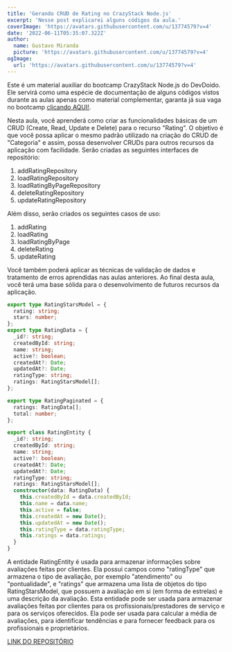 ```yaml
---
title: 'Gerando CRUD de Rating no CrazyStack Node.js'
excerpt: 'Nesse post explicarei alguns códigos da aula.'
coverImage: 'https://avatars.githubusercontent.com/u/13774579?v=4'
date: '2022-06-11T05:35:07.322Z'
author:
  name: Gustavo Miranda
  picture: 'https://avatars.githubusercontent.com/u/13774579?v=4'
ogImage:
  url: 'https://avatars.githubusercontent.com/u/13774579?v=4'
---
```

Este é um material auxiliar do bootcamp CrazyStack Node.js do DevDoido. Ele servirá como uma espécie de documentação de alguns códigos vistos durante as aulas apenas como material complementar, garanta já sua vaga no bootcamp [clicando AQUI!](https://crazystack.com.br).

Nesta aula, você aprenderá como criar as funcionalidades básicas de um CRUD (Create, Read, Update e Delete) para o recurso "Rating". O objetivo é que você possa aplicar o mesmo padrão utilizado na criação do CRUD de "Categoria" e assim, possa desenvolver CRUDs para outros recursos da aplicação com facilidade. Serão criadas as seguintes interfaces de repositório:

1. addRatingRepository
2. loadRatingRepository
3. loadRatingByPageRepository
4. deleteRatingRepository
5. updateRatingRepository

Além disso, serão criados os seguintes casos de uso:

1. addRating
2. loadRating
3. loadRatingByPage
4. deleteRating
5. updateRating

Você também poderá aplicar as técnicas de validação de dados e tratamento de erros aprendidas nas aulas anteriores. Ao final desta aula, você terá uma base sólida para o desenvolvimento de futuros recursos da aplicação.

```typescript
export type RatingStarsModel = {
  rating: string;
  stars: number;
};
export type RatingData = {
  _id?: string;
  createdById: string;
  name: string;
  active?: boolean;
  createdAt?: Date;
  updatedAt?: Date;
  ratingType: string;
  ratings: RatingStarsModel[];
};

export type RatingPaginated = {
  ratings: RatingData[];
  total: number;
};

export class RatingEntity {
  _id?: string;
  createdById: string;
  name: string;
  active?: boolean;
  createdAt?: Date;
  updatedAt?: Date;
  ratingType: string;
  ratings: RatingStarsModel[];
  constructor(data: RatingData) {
    this.createdById = data.createdById;
    this.name = data.name;
    this.active = false;
    this.createdAt = new Date();
    this.updatedAt = new Date();
    this.ratingType = data.ratingType;
    this.ratings = data.ratings;
  }
}

``` 
A entidade RatingEntity é usada para armazenar informações sobre avaliações feitas por clientes. Ela possui campos como "ratingType" que armazena o tipo de avaliação, por exemplo "atendimento" ou "pontualidade", e "ratings" que armazena uma lista de objetos do tipo RatingStarsModel, que possuem a avaliação em si (em forma de estrelas) e uma descrição da avaliação. Esta entidade pode ser usada para armazenar avaliações feitas por clientes para os profissionais/prestadores de serviço e para os serviços oferecidos. Ela pode ser usada para calcular a média de avaliações, para identificar tendências e para fornecer feedback para os profissionais e proprietários.


[LINK DO REPOSITÓRIO](https://github.com/gumiranda/CrazyStackNodeJs)